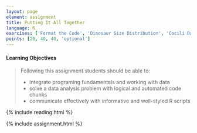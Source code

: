 ```yaml
---
layout: page
element: assignment
title: Putting It All Together
language: R
exercises: ['Format the Code', 'Dinosaur Size Distribution', 'Cocili Data Exploration', 'Length of Floods',]
points: [20, 40, 40, 'optional']
---
```


#### Learning Objectives

> Following this assignment students should be able to:
>
> - integrate programing fundamentals and working with data
> - solve a data analysis problem with logical and automated code chunks
> - communicate effectively with informative and well-styled R scripts

{% include reading.html %}

{% include assignment.html %}
